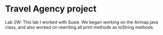 # Travel Agency project

Lab 2W: This lab I worked with Susie. We began working on the Airmap.java class, and also worked on rewriting all print methods as toString methods.
